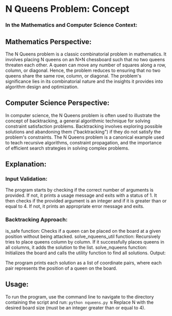 # N Queens Problem: Concept
### In the Mathematics and Computer Science Context:

## Mathematics Perspective:

The N Queens problem is a classic combinatorial problem in mathematics. It involves placing N queens on an N×N chessboard such that no two queens threaten each other.
A queen can move any number of squares along a row, column, or diagonal. Hence, the problem reduces to ensuring that no two queens share the same row, column, or diagonal.
The problem's significance lies in its combinatorial nature and the insights it provides into algorithm design and optimization.
## Computer Science Perspective:

In computer science, the N Queens problem is often used to illustrate the concept of backtracking, a general algorithmic technique for solving constraint satisfaction problems.
Backtracking involves exploring possible solutions and abandoning them ("backtracking") if they do not satisfy the problem's constraints.
The N Queens problem is a canonical example used to teach recursive algorithms, constraint propagation, and the importance of efficient search strategies in solving complex problems.

## Explanation:
### Input Validation:
The program starts by checking if the correct number of arguments is provided. If not, it prints a usage message and exits with a status of 1. It then checks if the provided argument is an integer and if it is greater than or equal to 4. If not, it prints an appropriate error message and exits.
### Backtracking Approach:
is_safe function: Checks if a queen can be placed on the board at a given position without being attacked.
solve_nqueens_util function: Recursively tries to place queens column by column. If it successfully places queens in all columns, it adds the solution to the list.
solve_nqueens function: Initializes the board and calls the utility function to find all solutions.
Output:

The program prints each solution as a list of coordinate pairs, where each pair represents the position of a queen on the board.
## Usage:

To run the program, use the command line to navigate to the directory containing the script and run: 
```python nqueens.py N``` Replace N with the desired board size (must be an integer greater than or equal to 4).

